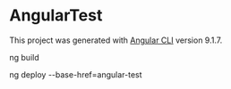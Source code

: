 # AngularTest

This project was generated with [Angular CLI](https://github.com/angular/angular-cli) version 9.1.7.

ng build

ng deploy --base-href=angular-test
